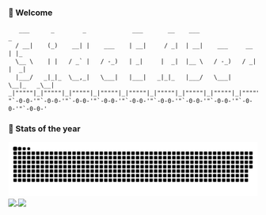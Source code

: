 ### 🌱 Welcome
```text
   ___      _        _             ___       __    ___                     _
  / __|    (_)    __| |    ___    | __|     / _|  | __|    ___     __     | |_
  \__ \    | |   / _` |   / -_)   | _|     |  _|  |__ \   / -_)   / _|    |  _|
  |___/   _|_|_  \__,_|   \___|   |___|   _|_|_   |___/   \___|   \__|_   _\__|
_|"""""|_|"""""|_|"""""|_|"""""|_|"""""|_|"""""|_|"""""|_|"""""|_|"""""|_|"""""|
"`-0-0-'"`-0-0-'"`-0-0-'"`-0-0-'"`-0-0-'"`-0-0-'"`-0-0-'"`-0-0-'"`-0-0-'"`-0-0-'
```

### 🚄 Stats of the year
![Commit Snk](./dist/github-snake.svg)
<a href="https://github.com/anuraghazra/github-readme-stats">
  <img height=200 align="center" src="https://github-readme-stats.vercel.app/api?username=KnaveM&rank_icon=github&theme=dark" />
</a>
<a href="https://github.com/anuraghazra/convoychat">
  <img height=200 align="center" src="https://github-readme-stats.vercel.app/api/top-langs?username=KnaveM&layout=compact&langs_count=8&card_width=320&theme=dark" />
</a>


<!--
**KnaveM/KnaveM** is a ✨ _special_ ✨ repository because its `README.md` (this file) appears on your GitHub profile.

Here are some ideas to get you started:

- 🔭 I’m currently working on ...
- 🌱 I’m currently learning ...
- 👯 I’m looking to collaborate on ...
- 🤔 I’m looking for help with ...
- 💬 Ask me about ...
- 📫 How to reach me: ...
- 😄 Pronouns: ...
- ⚡ Fun fact: ...
-->
